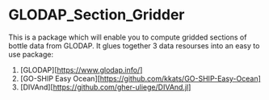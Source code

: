 # GLODAP_Section_Gridder

This is a package which will enable you to compute gridded sections of bottle 
data from GLODAP. It glues together 3 data resourses into an easy to use package:

1. [GLODAP][https://www.glodap.info/]
2. [GO-SHIP Easy Ocean][https://github.com/kkats/GO-SHIP-Easy-Ocean]
3. [DIVAnd][https://github.com/gher-uliege/DIVAnd.jl]

